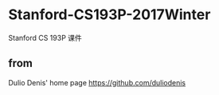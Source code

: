 # Stanford-CS193P-2017Winter
Stanford CS 193P 课件 
## from
Dulio Denis' home page https://github.com/duliodenis
